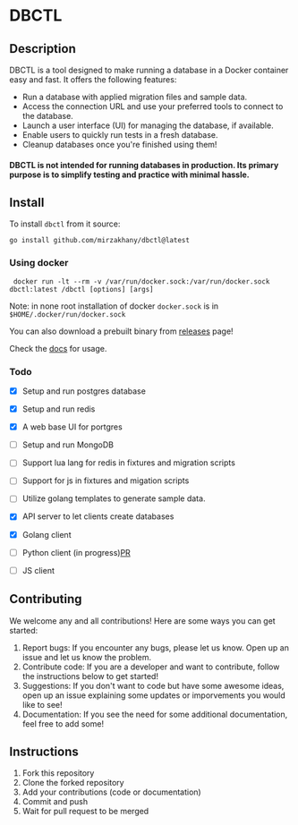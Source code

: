 # DBCTL

## Description
DBCTL is a tool designed to make running a database in a Docker container easy and fast. It offers the following features:

- Run a database with applied migration files and sample data.
- Access the connection URL and use your preferred tools to connect to the database.
- Launch a user interface (UI) for managing the database, if available.
- Enable users to quickly run tests in a fresh database.
- Cleanup databases once you're finished using them!

#### DBCTL is not intended for running databases in production. Its primary purpose is to simplify testing and practice with minimal hassle.

## Install
To install `dbctl` from it source:

```shell
go install github.com/mirzakhany/dbctl@latest
```

### Using docker
```shell
 docker run -lt --rm -v /var/run/docker.sock:/var/run/docker.sock  dbctl:latest /dbctl [options] [args]
```

Note: in none root installation of docker `docker.sock` is in `$HOME/.docker/run/docker.sock`

You can also download a prebuilt binary from [releases](https://github.com/mirzakhany/dbctl/releases) page!


Check the [docs](github.com/mirzakhany/dbctl/docs) for usage.


### Todo

- [x] Setup and run postgres database
- [x] Setup and run redis
- [x] A web base UI for portgres
- [ ] Setup and run MongoDB
- [ ] Support lua lang for redis in fixtures and migration scripts
- [ ] Support for js in fixtures and migation scripts
- [ ] Utilize golang templates to generate sample data.
- [x] API server to let clients create databases
- [x] Golang client
- [ ] Python client (in progress)[PR](https://github.com/mirzakhany/dbctl/pull/17)
- [ ] JS client


## Contributing
We welcome any and all contributions! Here are some ways you can get started:
1. Report bugs: If you encounter any bugs, please let us know. Open up an issue and let us know the problem.
2. Contribute code: If you are a developer and want to contribute, follow the instructions below to get started!
3. Suggestions: If you don't want to code but have some awesome ideas, open up an issue explaining some updates or imporvements you would like to see!
4. Documentation: If you see the need for some additional documentation, feel free to add some!

## Instructions
1. Fork this repository
2. Clone the forked repository
3. Add your contributions (code or documentation)
4. Commit and push
5. Wait for pull request to be merged

